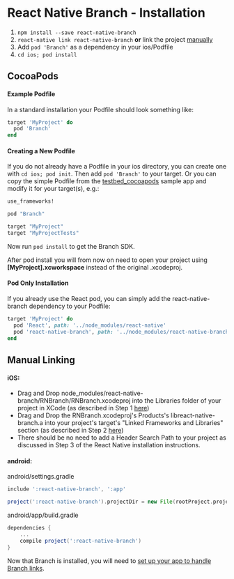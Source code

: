 # React Native Branch - Installation
1. `npm install --save react-native-branch`
2. `react-native link react-native-branch` **or** link the project [manually](#manual-linking)
3. Add `pod 'Branch'` as a dependency in your ios/Podfile
4. `cd ios; pod install`

## CocoaPods
#### Example Podfile
In a standard installation your Podfile should look something like:
```Ruby
target 'MyProject' do
  pod 'Branch'
end
```

#### Creating a New Podfile
If you do not already have a Podfile in your ios directory, you can create one with `cd ios; pod init`. Then add `pod 'Branch'` to your target. Or you
can copy the simple Podfile from the [testbed_cocoapods](../testbed/testbed_cocoapods/ios/Podfile) sample app
and modify it for your target(s), e.g.:
```Ruby
use_frameworks!

pod "Branch"

target "MyProject"
target "MyProjectTests"
```
Now run `pod install` to get the Branch SDK.

After pod install you will from now on need to open your project using **[MyProject].xcworkspace** instead of the original .xcodeproj.

#### Pod Only Installation
If you already use the React pod, you can simply add the react-native-branch dependency to your Podfile:
```Ruby
target 'MyProject' do
  pod 'React', path: '../node_modules/react-native'
  pod 'react-native-branch', path: '../node_modules/react-native-branch'
end
```

## Manual Linking
#### iOS:
- Drag and Drop node_modules/react-native-branch/RNBranch/RNBranch.xcodeproj into the Libraries folder of your project in XCode (as described in Step 1 [here](http://facebook.github.io/react-native/docs/linking-libraries-ios.html#manual-linking))
- Drag and Drop the RNBranch.xcodeproj's Products's libreact-native-branch.a into your project's target's "Linked Frameworks and Libraries" section (as described in Step 2 [here](http://facebook.github.io/react-native/docs/linking-libraries-ios.html#manual-linking))
- There should be no need to add a Header Search Path to your project as
  discussed in Step 3 of the React Native installation instructions.

#### android:
android/settings.gradle
```gradle
include ':react-native-branch', ':app'

project(':react-native-branch').projectDir = new File(rootProject.projectDir, '../node_modules/react-native-branch/android')
```
android/app/build.gradle
```gradle
dependencies {
    ...
    compile project(':react-native-branch')
}
```

Now that Branch is installed, you will need to [set up your app to handle Branch links](./setup.md).
